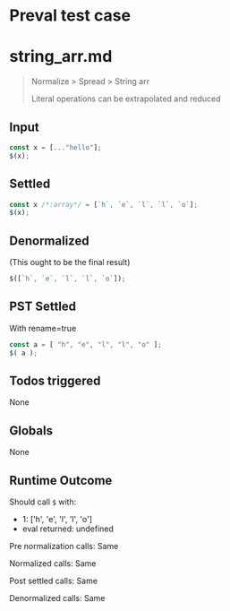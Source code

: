 # Preval test case

# string_arr.md

> Normalize > Spread > String arr
>
> Literal operations can be extrapolated and reduced

## Input

`````js filename=intro
const x = [..."hello"];
$(x);
`````


## Settled


`````js filename=intro
const x /*:array*/ = [`h`, `e`, `l`, `l`, `o`];
$(x);
`````


## Denormalized
(This ought to be the final result)

`````js filename=intro
$([`h`, `e`, `l`, `l`, `o`]);
`````


## PST Settled
With rename=true

`````js filename=intro
const a = [ "h", "e", "l", "l", "o" ];
$( a );
`````


## Todos triggered


None


## Globals


None


## Runtime Outcome


Should call `$` with:
 - 1: ['h', 'e', 'l', 'l', 'o']
 - eval returned: undefined

Pre normalization calls: Same

Normalized calls: Same

Post settled calls: Same

Denormalized calls: Same
